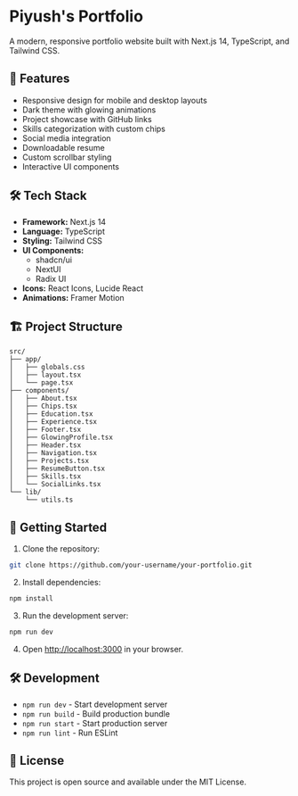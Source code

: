 # Piyush's Portfolio

A modern, responsive portfolio website built with Next.js 14, TypeScript, and Tailwind CSS.

## 🚀 Features

- Responsive design for mobile and desktop layouts
- Dark theme with glowing animations
- Project showcase with GitHub links
- Skills categorization with custom chips
- Social media integration
- Downloadable resume
- Custom scrollbar styling
- Interactive UI components

## 🛠️ Tech Stack

- **Framework:** Next.js 14
- **Language:** TypeScript
- **Styling:** Tailwind CSS
- **UI Components:**
  - shadcn/ui
  - NextUI
  - Radix UI
- **Icons:** React Icons, Lucide React
- **Animations:** Framer Motion

## 🏗️ Project Structure

```
src/
├── app/
│   ├── globals.css
│   ├── layout.tsx
│   └── page.tsx
├── components/
│   ├── About.tsx
│   ├── Chips.tsx
│   ├── Education.tsx
│   ├── Experience.tsx
│   ├── Footer.tsx
│   ├── GlowingProfile.tsx
│   ├── Header.tsx
│   ├── Navigation.tsx
│   ├── Projects.tsx
│   ├── ResumeButton.tsx
│   ├── Skills.tsx
│   └── SocialLinks.tsx
└── lib/
    └── utils.ts
```

## 🚀 Getting Started

1. Clone the repository:

```bash
git clone https://github.com/your-username/your-portfolio.git
```

2. Install dependencies:

```bash
npm install
```

3. Run the development server:

```bash
npm run dev
```

4. Open [http://localhost:3000](http://localhost:3000) in your browser.

## 🛠️ Development

- `npm run dev` - Start development server
- `npm run build` - Build production bundle
- `npm run start` - Start production server
- `npm run lint` - Run ESLint

## 📄 License

This project is open source and available under the MIT License.
